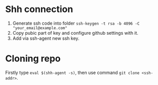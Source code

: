 # Shh connection
1. Generate ssh code into folder `ssh-keygen -t rsa -b 4096 -C "your_email@example.com"`
2. Copy pubic part of key and configure github settings with it.
3. Add via ssh-agent new ssh key.

# Cloning repo
Firstly type `eval $(shh-agent -s)`, then use command `git clone <ssh-addr>`.

